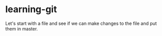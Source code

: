 # learning-git

Let's start with a file and see if we can make changes to the file and put them in master.
